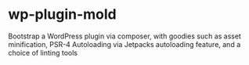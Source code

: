 # wp-plugin-mold
Bootstrap a WordPress plugin via composer, with goodies such as asset minification, PSR-4 Autoloading via Jetpacks autoloading feature, and a choice of linting tools

